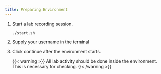 ```yaml
---
title: Preparing Environment
---
```


1. Start a lab recording session.

    ```execute
    ./start.sh
    ```

2. Supply your username in the terminal

3. Click continue after the environment starts.

    {{< warning >}}
    All lab activity should be done inside the environment. This is necessary for checking.
    {{< /warning >}}

